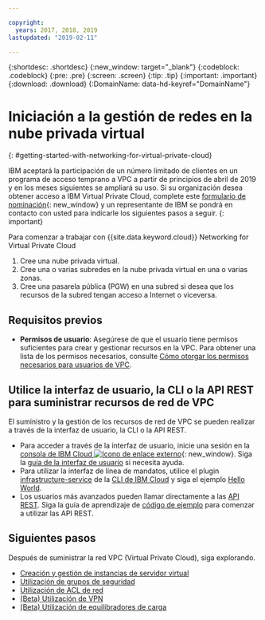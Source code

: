 ```yaml
---

copyright:
  years: 2017, 2018, 2019
lastupdated: "2019-02-11"

---
```


{:shortdesc: .shortdesc}
{:new_window: target="_blank"}
{:codeblock: .codeblock}
{:pre: .pre}
{:screen: .screen}
{:tip: .tip}
{:important: .important}
{:download: .download}
{:DomainName: data-hd-keyref="DomainName"}

# Iniciación a la gestión de redes en la nube privada virtual
{: #getting-started-with-networking-for-virtual-private-cloud}


IBM aceptará la participación de un número limitado de clientes en un programa de acceso temprano a VPC a partir de principios de abril de 2019 y en los meses siguientes se ampliará su uso. Si su organización desea obtener acceso a IBM Virtual Private Cloud, complete este [formulario de nominación](https://cloud.ibm.com/vpc){: new_window} y un representante de IBM se pondrá en contacto con usted para indicarle los siguientes pasos a seguir.
{: important}

Para comenzar a trabajar con {{site.data.keyword.cloud}} Networking for Virtual Private Cloud

1. Cree una nube privada virtual.
2. Cree una o varias subredes en la nube privada virtual en una o varias zonas.
3. Cree una pasarela pública (PGW) en una subred si desea que los recursos de la subred tengan acceso a Internet o viceversa.

## Requisitos previos

 * **Permisos de usuario**: Asegúrese de que el usuario tiene permisos suficientes para crear y gestionar recursos en la VPC. Para obtener una lista de los permisos necesarios, consulte [Cómo otorgar los permisos necesarios para usuarios de VPC](/docs/infrastructure/vpc?topic=vpc-managing-user-permissions-for-vpc-resources).

## Utilice la interfaz de usuario, la CLI o la API REST para suministrar recursos de red de VPC

El suministro y la gestión de los recursos de red de VPC se pueden realizar a través de la interfaz de usuario, la CLI o la API REST.

* Para acceder a través de la interfaz de usuario, inicie una sesión en la [consola de IBM Cloud ![Icono de enlace externo](../../icons/launch-glyph.svg "Icono de enlace externo")]( https://{DomainName}/vpc){: new_window}. Siga la [guía de la interfaz de usuario](/docs/infrastructure/vpc?topic=vpc-creating-a-vpc-using-the-ibm-cloud-console) si necesita ayuda.
* Para utilizar la interfaz de línea de mandatos, utilice el plugin [infrastructure-service](/docs/infrastructure-service-cli-plugin/vpc-cli-reference.html) de la [CLI de IBM Cloud](/docs/cli/reference/ibmcloud?topic=cloud-cli-overview) y siga el ejemplo [Hello World](/docs/infrastructure/vpc?topic=vpc-creating-a-vpc-using-the-ibm-cloud-cli).
* Los usuarios más avanzados pueden llamar directamente a las [API REST](https://{DomainName}/apidocs/rias). Siga la guía de aprendizaje de [código de ejemplo](/docs/infrastructure/vpc?topic=vpc-creating-a-vpc-using-the-rest-apis) para comenzar a utilizar las API REST.

## Siguientes pasos

Después de suministrar la red VPC (Virtual Private Cloud), siga explorando.

* [Creación y gestión de instancias de servidor virtual](/docs/infrastructure/vpc?topic=vpc-creating-and-managing-virtual-server-instances)
* [Utilización de grupos de seguridad](/docs/infrastructure/vpc-network?topic=vpc-network-setting-up-security-groups-using-the-cli)
* [Utilización de ACL de red](/docs/infrastructure/vpc-network?topic=vpc-network-setting-up-network-acls-using-the-cli)
* [(Beta) Utilización de VPN](/docs/infrastructure/vpc-network?topic=vpc-network--beta-using-vpn-with-your-vpc)
* [(Beta) Utilización de equilibradores de carga](/docs/infrastructure/vpc-network?topic=vpc-network--beta-using-load-balancers-in-ibm-cloud-vpc#-beta-using-load-balancers-in-ibm-cloud-vpc)
